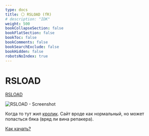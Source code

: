 ```yaml
---
type: docs
title: ⚪️ RSLOAD (fR)
# description: "IDK"
weight: 500
bookCollapseSection: false
bookFlatSection: false
bookToc: false
bookComments: false
bookSearchExclude: false
bookHidden: false
robotsNoIndex: true
---
```


# RSLOAD

[RSLOAD](https://rsload.net/?nt)

![RSLOAD - Screenshot](@img/rsload-screenshot.avif)

Когда то тут жил [кролик](../repack.me). Сайт вроде как нормальный, но может попасться бяка (вряд ли вина репакера).

[Как качать?](https://rsload.net/kak-skachivat-fayly-s-sayta.html?nt)
